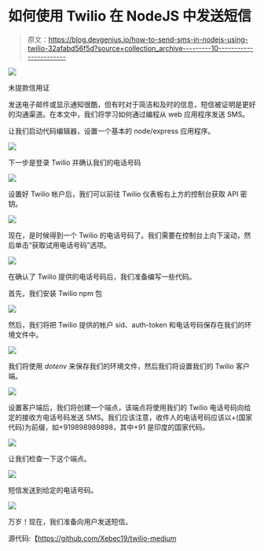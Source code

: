 # 如何使用 Twilio 在 NodeJS 中发送短信

> 原文：<https://blog.devgenius.io/how-to-send-sms-in-nodejs-using-twilio-32afabd56f5d?source=collection_archive---------10----------------------->

![](img/e140dd5f868c9a61a0906a0df816234c.png)

未提款信用证

发送电子邮件或显示通知很酷，但有时对于简洁和及时的信息，短信被证明是更好的沟通渠道。在本文中，我们将学习如何通过编程从 web 应用程序发送 SMS。

让我们启动代码编辑器，设置一个基本的 node/express 应用程序。

![](img/50fd6736aa9cdba775de7418627f73d1.png)

下一步是登录 Twilio 并确认我们的电话号码

![](img/9ae120ec865b42119179194f26c44e21.png)

设置好 Twilio 帐户后，我们可以前往 Twilio 仪表板右上方的控制台获取 API 密钥。

![](img/948502c06434d2e8e6e63f33a6de06c5.png)

现在，是时候得到一个 Twilio 的电话号码了。我们需要在控制台上向下滚动，然后单击“获取试用电话号码”选项。

![](img/a1fe92181bbe589d0f90a8f329482637.png)

在确认了 Twilio 提供的电话号码后，我们准备编写一些代码。

首先，我们安装 Twilio npm 包

![](img/823a6ea407306941f1c967d5f3e0190c.png)

然后，我们将把 Twilio 提供的帐户 sid、auth-token 和电话号码保存在我们的环境文件中。

![](img/501694e7452191fc9bf40fcd31a950b1.png)

我们将使用 *dotenv* 来保存我们的环境文件，然后我们将设置我们的 Twilio 客户端。

![](img/b91e43038f5faf63cce5912343ee56b8.png)

设置客户端后，我们将创建一个端点，该端点将使用我们的 Twilio 电话号码向给定的接收方电话号码发送 SMS。我们应该注意，收件人的电话号码应该以+(国家代码)为前缀，如+919898989898，其中+91 是印度的国家代码。

![](img/d28f41e9d8710ffac2df6e5d88bc63ba.png)

让我们检查一下这个端点。

![](img/51d0449f93fc94bd68b9bec008124245.png)

短信发送到给定的电话号码。

![](img/753dae2d02725db3631a9b33c2cf93a9.png)

万岁！现在，我们准备向用户发送短信。

源代码:【https://github.com/Xebec19/twilio-medium 